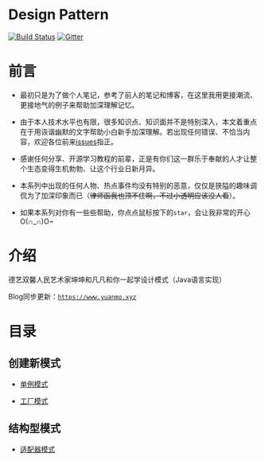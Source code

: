 # Design Pattern

[![Build Status](https://travis-ci.org/Matthew-Han/java-design-pattern.svg?branch=master)](https://travis-ci.org/Matthew-Han/java-design-pattern)
[![Gitter](https://badges.gitter.im/情感交流地带/community.svg)](https://gitter.im/情感交流地带/community?utm_source=badge&utm_medium=badge&utm_campaign=pr-badge)

# 前言

-	最初只是为了做个人笔记，参考了前人的笔记和博客，在这里我用更接潮流、更接地气的例子来帮助加深理解记忆。

-	由于本人技术水平也有限，很多知识点、知识面并不是特别深入，本文着重点在于用诙谐幽默的文字帮助小白新手加深理解。若出现任何错误、不恰当内容，欢迎各位前来[issues](https://github.com/Matthew-Han/java-design-pattern/issues)指正。

-	感谢任何分享、开源学习教程的前辈，正是有你们这一群乐于奉献的人才让整个生态变得生机勃勃、让这个行业日新月异。

-   本系列中出现的任何人物、热点事件均没有特别的恶意，仅仅是狭隘的趣味调侃为了加深印象而已（~~律师函我也顶不住啊，不过小透明应该没人看~~）。

-   如果本系列对你有一些些帮助，你点点鼠标按下的`star`，会让我非常的开心O(∩_∩)O~

# 介绍

德艺双馨人民艺术家坤坤和凡凡和你一起学设计模式（Java语言实现）

Blog同步更新：[`https://www.yuanmo.xyz`](https://www.yuanmo.xyz)

# 目录

## 创建新模式

- [单例模式](https://github.com/Matthew-Han/java-design-pattern/tree/master/singleton)

- [工厂模式](https://github.com/Matthew-Han/java-design-pattern/tree/master/factory)

## 结构型模式

- [适配器模式](https://github.com/Matthew-Han/java-design-pattern/tree/master/adapter)


